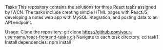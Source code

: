 Tasks
This repository contains the solutions for three React tasks assigned by IWCN. The tasks include creating simple HTML pages with ReactJS, developing a notes web app with MySQL integration, and posting data to an API endpoint.

Usage:
Clone the repository:  git clone https://github.com/your-username/react-frontend-tasks.git
Navigate to each task directory: cd task1
Install dependencies: npm install



